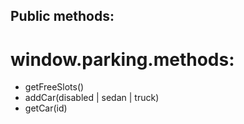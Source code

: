 ## Public methods:
# window.parking.methods:
- getFreeSlots()
- addCar(disabled | sedan | truck)
- getCar(id)
